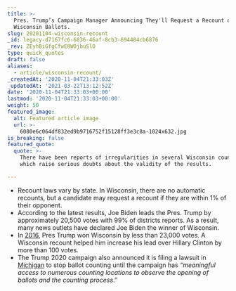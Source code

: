 ```yaml
---
title: >-
  Pres. Trump’s Campaign Manager Announcing They'll Request a Recount of
  Wisconsin Ballots.
slug: 20201104-wisconsin-recount
_id: legacy-d7167fc6-6836-46af-8cb3-694484cb6876
_rev: ZEyhBiGfgCfwE8WOjbuSlO
type: quick_quotes
draft: false
aliases:
  - article/wisconsin-recount/
_createdAt: '2020-11-04T21:33:03Z'
_updatedAt: '2021-03-22T13:12:52Z'
date: '2020-11-04T21:33:03+00:00'
lastmod: '2020-11-04T21:33:03+00:00'
weight: 50
featured_image:
  alt: Featured article image
  url: >-
    6080e6c064df832ed9b9716752f15128ff3e3c8a-1024x632.jpg
is_breaking: false
featured_quote:
  quote: >-
    There have been reports of irregularities in several Wisconsin counties
    which raise serious doubts about the validity of the results.

---
```

* Recount laws vary by state. In Wisconsin, there are no automatic recounts, but a candidate may request a recount if they are within 1% of their opponent.
* According to the latest results, Joe Biden leads the Pres. Trump by approximately 20,500 votes with 99% of districts reports. As a result, many news outlets have declared Joe Biden the winner of Wisconsin.
* In [2016](https://madison.com/wsj/news/local/govt-and-politics/completed-wisconsin-recount-widens-donald-trumps-lead-by-131-votes/article_3f61c6ac-5b18-5c27-bf38-e537146bbcdd.html), Pres Trump won Wisconsin by less than 23,000 votes. A Wisconsin recount helped him increase his lead over Hillary Clinton by more than 100 votes.
* The Trump 2020 campaign also announced it is filing a lawsuit in [Michigan](https://www.donaldjtrump.com/media/trump-campaign-statement-on-michigan-lawsuit/) to stop ballot counting until the campaign has _“meaningful access to numerous counting locations to observe the opening of ballots and the counting process_.”